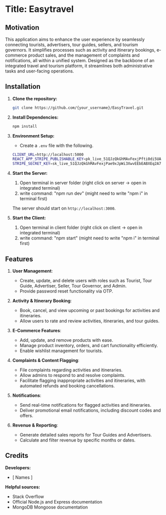 # Title: Easytravel

## Motivation
This application aims to enhance the user experience by seamlessly connecting tourists, advertisers, tour guides, sellers, and tourism governors. It simplifies processes such as activity and itinerary bookings, e-commerce product sales, and the management of complaints and notifications, all within a unified system. Designed as the backbone of an integrated travel and tourism platform, it streamlines both administrative tasks and user-facing operations.


## Installation

1. **Clone the repository:**
    ```bash
    git clone https://github.com/{your_username}/EasyTravel.git
    ```
    
2. **Install Dependencies:**
    ```bash
    npm install
    ```
    
3. **Environment Setup:**
   - Create a `.env` file with the following.
    
    ```bash
    CLIENT_URL=http://localhost:5000
    REACT_APP_STRIPE_PUBLISHABLE_KEY=pk_live_51QJzQkGhMAvFexjPfti0di5UA4qvwue5MEyCO6auJuOsigwq0Ru9j4doaqQN4pEOVVgZWNCt7QOTdHVCXaoiHsD400MT2p8Jf2
    STRIPE_SECRET_KEY=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 
    ```
    
4. **Start the Server:**
    1. Open terminal in server folder (right click on server -> open in integrated terminal)
    2. write command: "npm run dev" (might need to write "npm i" in terminal first)
    
    The server should start on `http://localhost:3000`. 

5.  **Start the Client:**
    1. Open terminal in client folder (right click on client -> open in integrated terminal)
    2. write command: "npm start" (might need to write "npm i" in terminal first)

## Features

1. **User Management**:
   - Create, update, and delete users with roles such as Tourist, Tour Guide, Advertiser, Seller, Tour Governor, and Admin.
   - Provide password reset functionality via OTP.

2. **Activity & Itinerary Booking**:
   - Book, cancel, and view upcoming or past bookings for activities and itineraries.
   - Allow users to rate and review activities, itineraries, and tour guides.

3. **E-Commerce Features**:
   - Add, update, and remove products with ease.
   - Manage product inventory, orders, and cart functionality efficiently.
   - Enable wishlist management for tourists.

4. **Complaints & Content Flagging**:
   - File complaints regarding activities and itineraries.
   - Allow admins to respond to and resolve complaints.
   - Facilitate flagging inappropriate activities and itineraries, with automated refunds and booking cancellations.

5. **Notifications**:
   - Send real-time notifications for flagged activities and itineraries.
   - Deliver promotional email notifications, including discount codes and offers.

6. **Revenue & Reporting**:
   - Generate detailed sales reports for Tour Guides and Advertisers.
   - Calculate and filter revenue by specific months or dates.


## Credits

**Developers:**

- [ Names ]

**Helpful sources:**

- Stack Overflow
- Official Node.js and Express documentation
- MongoDB Mongoose documentation
